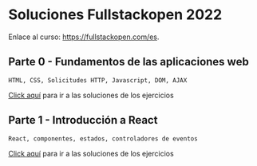 # Soluciones Fullstackopen 2022

Enlace al curso:
https://fullstackopen.com/es.

## Parte 0 - Fundamentos de las aplicaciones web

```
HTML, CSS, Solicitudes HTTP, Javascript, DOM, AJAX
```

[Click aquí](./part0/) para ir a las soluciones de los ejercicios

## Parte 1 - Introducción a React

```
React, componentes, estados, controladores de eventos
```

[Click aquí](./part1/) para ir a las soluciones de los ejercicios
